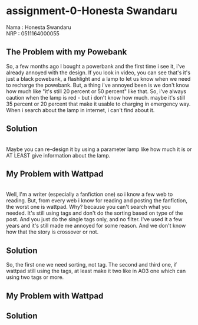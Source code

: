 # assignment-0-Honesta Swandaru

Nama  : Honesta Swandaru
<br>
NRP   : 0511164000055

<h2>The Problem with my Powebank</h2>
So, a few months ago I bought a powerbank and the first time i see it, i've already annoyed with the design. If you look in video, you can see that's it's just a black powebank, a flashlight and a lamp to let us know when we need to recharge the powebank. But, a thing i've annoyed been is we don't know how much like "it's still 20 percent or 50 percent" like that. So, i've always caution when the lamp is red - but i don't know how much. maybe it's still 35 percent or 20 percent that make it usable to charging in emergency way. When i search about the lamp in internet, i can't find about it.<br>

<h2> Solution </h2><br>
Maybe you can re-design it by using a parameter lamp like how much it is or AT LEAST give information about the lamp.<br>

<h2>My Problem with Wattpad</h2><br>
Well, I'm a writer (especially a fanfiction one) so i know a few web to reading. But, from every web i know for reading and posting the fanfiction, the worst one is wattpad. Why? because you can't search what you needed. It's still using tags and don't do the sorting based on type of the post. And you just do the single tags only, and no filter. I've used it a few years and it's still made me annoyed for some reason. And we don't know how that the story is crossover or not.<br>

<h2>Solution</h2>
So, the first one we need sorting, not tag. The second and third one, if wattpad still using the tags, at least make it two like in AO3 one which can using two tags or more. 
  
<h2>My Problem with Wattpad</h2>


<h2>Solution</h2>
  
  
